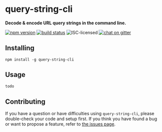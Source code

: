 # query-string-cli

**Decode & encode URL query strings in the command line.**

[![npm version](https://img.shields.io/npm/v/query-string-cli.svg)](https://www.npmjs.com/package/query-string-cli)
[![build status](https://img.shields.io/travis/derhuerst/query-string-cli.svg)](https://travis-ci.org/derhuerst/query-string-cli)
![ISC-licensed](https://img.shields.io/github/license/derhuerst/query-string-cli.svg)
[![chat on gitter](https://badges.gitter.im/derhuerst.svg)](https://gitter.im/derhuerst)


## Installing

```shell
npm install -g query-string-cli
```


## Usage

```js
todo
```


## Contributing

If you have a question or have difficulties using `query-string-cli`, please double-check your code and setup first. If you think you have found a bug or want to propose a feature, refer to [the issues page](https://github.com/derhuerst/query-string-cli/issues).

